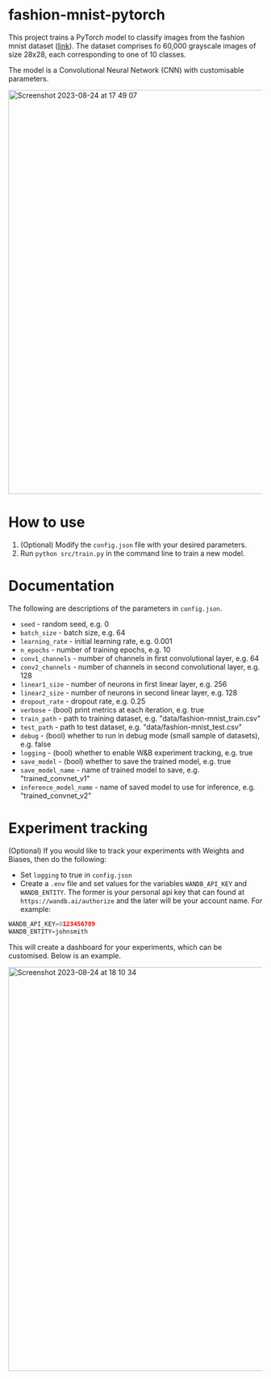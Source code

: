 # fashion-mnist-pytorch

This project trains a PyTorch model to classify images from the fashion mnist dataset ([link](https://github.com/zalandoresearch/fashion-mnist)). The dataset comprises fo 60,000 grayscale images of size 28x28, each corresponding to one of 10 classes.

The model is a Convolutional Neural Network (CNN) with customisable parameters. 

<img width="800" alt="Screenshot 2023-08-24 at 17 49 07" src="https://github.com/samuelcortinhas/fashion-mnist-pytorch/assets/128174954/6304de39-3061-4036-844f-f4c72eee7e5c">

# How to use

1. (Optional) Modify the `config.json` file with your desired parameters. 
2. Run `python src/train.py` in the command line to train a new model. 

# Documentation

The following are descriptions of the parameters in `config.json`.

* `seed` - random seed, e.g. 0
* `batch_size` - batch size, e.g. 64
* `learning_rate` - initial learning rate, e.g. 0.001
* `n_epochs` - number of training epochs, e.g. 10
* `conv1_channels` - number of channels in first convolutional layer, e.g. 64
* `conv2_channels` - number of channels in second convolutional layer, e.g. 128
* `linear1_size` - number of neurons in first linear layer, e.g. 256
* `linear2_size` - number of neurons in second linear layer, e.g. 128
* `dropout_rate` - dropout rate, e.g. 0.25
* `verbose` - (bool) print metrics at each iteration, e.g. true
* `train_path` - path to training dataset, e.g. "data/fashion-mnist_train.csv"
* `test_path` - path to test dataset, e.g. "data/fashion-mnist_test.csv"
* `debug` - (bool) whether to run in debug mode (small sample of datasets), e.g. false
* `logging` - (bool) whether to enable W&B experiment tracking, e.g. true
* `save_model` - (bool) whether to save the trained model, e.g. true
* `save_model_name` - name of trained model to save, e.g. "trained_convnet_v1"
* `inference_model_name` - name of saved model to use for inference, e.g. "trained_convnet_v2"

# Experiment tracking

(Optional) If you would like to track your experiments with Weights and Biases, then do the following:
* Set `logging` to true in `config.json`
* Create a `.env` file and set values for the variables `WANDB_API_KEY` and `WANDB_ENTITY`. The former is your personal api key that can found at `https://wandb.ai/authorize` and the later will be your account name. For example:

```python
WANDB_API_KEY=0123456789
WANDB_ENTITY=johnsmith
```

This will create a dashboard for your experiments, which can be customised. Below is an example. 

<img width="800" alt="Screenshot 2023-08-24 at 18 10 34" src="https://github.com/samuelcortinhas/fashion-mnist-pytorch/assets/128174954/7afd3210-c2f4-496d-bcc3-849f135bbfe2">
